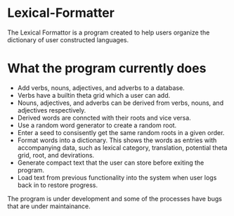 # Lexical-Formatter

The Lexical Formattor is a program created to help users organize the dictionary of user constructed languages.

# What the program currently does

- Add verbs, nouns, adjectives, and adverbs to a database.
- Verbs have a builtin theta grid which a user can add.
- Nouns, adjectives, and adverbs can be derived from verbs, nouns, and adjectives respectively.
- Derived words are conncted with their roots and vice versa.
- Use a random word generator to create a random root.
- Enter a seed to consisently get the same random roots in a given order.
- Format words into a dictionary. This shows the words as entries with accompanying data, such as lexical category, translation, potential theta grid, root, and devirations.
- Generate compact text that the user can store before exiting the program.
- Load text from previous functionality into the system when user logs back in to restore progress.

The program is under development and some of the processes have bugs that are under maintainance.
